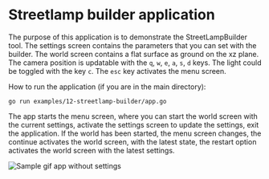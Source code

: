 # Streetlamp builder application

The purpose of this application is to demonstrate the StreetLampBuilder tool. The settings screen contains the parameters that you can set with the builder. The world screen contains a flat surface as ground on the xz plane. The camera position is updatable with the `q`, `w`, `e`, `a`, `s`, `d` keys. The light could be toggled with the key `c`. The `esc` key activates the menu screen.

How to run the application (if you are in the main directory):

```
go run examples/12-streetlamp-builder/app.go
```

The app starts the menu screen, where you can start the world screen with the current settings, activate the settings screen to update the settings, exit the application. If the world has been started, the menu screen changes, the continue activates the world screen, with the latest state, the restart option activates the world screen with the latest settings.

![Sample gif app without settings](./sample/sample.gif)
